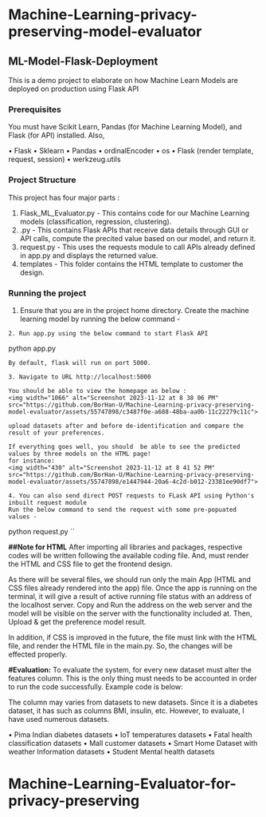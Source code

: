 # Machine-Learning-privacy-preserving-model-evaluator

## ML-Model-Flask-Deployment
This is a demo project to elaborate on how Machine Learn Models are deployed on production using Flask API

### Prerequisites
You must have Scikit Learn, Pandas (for Machine Learning Model), and Flask (for API) installed.
Also,

• Flask
• Sklearn
• Pandas
• ordinalEncoder
• os
• Flask (render template, request, session)
• werkzeug.utils

### Project Structure
This project has four major parts :
1. Flask_ML_Evaluator.py - This contains code for our Machine Learning models (classification, regression, clustering).
2. .py - This contains Flask APIs that receive data details through GUI or API calls, compute the precited value based on our model, and return it.
3. request.py - This uses the requests module to call APIs already defined in app.py and displays the returned value.
4. templates - This folder contains the HTML template to customer the design.

### Running the project
1. Ensure that you are in the project home directory. Create the machine learning model by running the below command -
```
2. Run app.py using the below command to start Flask API
```
python app.py
```
By default, flask will run on port 5000.

3. Navigate to URL http://localhost:5000

You should be able to view the homepage as below :
<img width="1066" alt="Screenshot 2023-11-12 at 8 38 06 PM" src="https://github.com/BorHan-U/Machine-Learning-privacy-preserving-model-evaluator/assets/55747898/c3487f0e-a688-48ba-aa0b-11c22279c11c">

upload datasets after and before de-identification and compare the result of your preferences.

If everything goes well, you should  be able to see the predicted values by three models on the HTML page!
for instance:
<img width="430" alt="Screenshot 2023-11-12 at 8 41 52 PM" src="https://github.com/BorHan-U/Machine-Learning-privacy-preserving-model-evaluator/assets/55747898/e1447944-20a6-4c2d-b012-23381ee90df7">

4. You can also send direct POST requests to FLask API using Python's inbuilt request module
Run the below command to send the request with some pre-popuated values -
```
python request.py
``

**##Note for HTML**
After importing all libraries and packages, respective codes will be written following the available coding file. And, must render the HTML and CSS file to get the frontend design.

As there will be several files, we should run only the main App (HTML and CSS files already rendered into the app) file. Once the app is running on the terminal, it will give a result of active running file status with an address of the localhost server. Copy and Run the address on the web server and the model will be visible on the server with the functionality included at. Then, Upload & get the preference model result.

In addition, if CSS is improved in the future, the file must link with the HTML file, and render the HTML file in the main.py. So, the changes will be effected properly.

**#Evaluation:**
To evaluate the system, for every new dataset must alter the features column. This is the only thing must needs to be accounted in order to run the code successfully. Example code is below:

The column may varies from datasets to new datasets. Since it is a diabetes dataset, it has such as columns BMI, insulin, etc. However, to evaluate, I have used numerous datasets.

• Pima Indian diabetes datasets
• IoT temperatures datasets
• Fatal health classification datasets
• Mall customer datasets
• Smart Home Dataset with weather Information datasets
• Student Mental health datasets


# Machine-Learning-Evaluator-for-privacy-preserving
